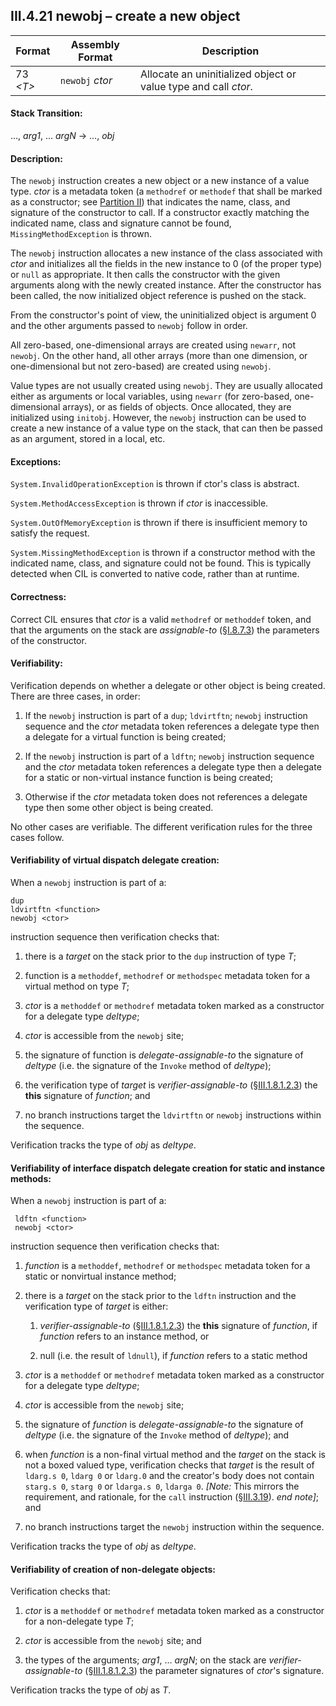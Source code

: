 ## III.4.21 newobj &ndash; create a new object

 | Format | Assembly Format | Description
 | ---- | ---- | ----
 | 73 _\<T\>_ | `newobj` _ctor_ | Allocate an uninitialized object or value type and call _ctor_.

#### Stack Transition:

&hellip;, _arg1_, &hellip; _argN_ &rarr; &hellip;, _obj_

#### Description:

The `newobj` instruction creates a new object or a new instance of a value type. _ctor_ is a metadata token (a `methodref` or `methodef` that shall be marked as a constructor; see [Partition II](#todo-missing-hyperlink)) that indicates the name, class, and signature of the constructor to call. If a constructor exactly matching the indicated name, class and signature cannot be found, `MissingMethodException` is thrown.

The `newobj` instruction allocates a new instance of the class associated with _ctor_ and initializes all the fields in the new instance to 0 (of the proper type) or `null` as appropriate. It then calls the constructor with the given arguments along with the newly created instance. After the constructor has been called, the now initialized object reference is pushed on the stack.

From the constructor's point of view, the uninitialized object is argument 0 and the other arguments passed to `newobj` follow in order.

All zero-based, one-dimensional arrays are created using `newarr`, not `newobj`. On the other hand, all other arrays (more than one dimension, or one-dimensional but not zero-based) are created using `newobj`.

Value types are not usually created using `newobj`. They are usually allocated either as arguments or local variables, using `newarr` (for zero-based, one-dimensional arrays), or as fields of objects. Once allocated, they are initialized using `initobj`. However, the `newobj` instruction can be used to create a new instance of a value type on the stack, that can then be passed as an argument, stored in a local, etc.

#### Exceptions:

`System.InvalidOperationException` is thrown if ctor's class is abstract.

`System.MethodAccessException` is thrown if _ctor_ is inaccessible.

`System.OutOfMemoryException` is thrown if there is insufficient memory to satisfy the request.

`System.MissingMethodException` is thrown if a constructor method with the indicated name, class, and signature could not be found. This is typically detected when CIL is converted to native code, rather than at runtime.

#### Correctness:

Correct CIL ensures that _ctor_ is a valid `methodref` or `methoddef` token, and that the arguments on the stack are *assignable-to* (§[I.8.7.3](i.8.7.3-general-assignment-compatibility.md)) the parameters of the constructor.

#### Verifiability:

Verification depends on whether a delegate or other object is being created. There are three cases, in order:

 1. If the `newobj` instruction is part of a `dup`; `ldvirtftn`; `newobj` instruction sequence and the _ctor_ metadata token references a delegate type then a delegate for a virtual function is being created;

 2. If the `newobj` instruction is part of a `ldftn`; `newobj` instruction sequence and the _ctor_ metadata token references a delegate type then a delegate for a static or non-virtual instance function is being created;

 3. Otherwise if the _ctor_ metadata token does not references a delegate type then some other object is being created.

No other cases are verifiable. The different verification rules for the three cases follow.

#### Verifiability of virtual dispatch delegate creation:

When a `newobj` instruction is part of a:

 ```ilasm
 dup
 ldvirtftn <function>
 newobj <ctor>
 ```

instruction sequence then verification checks that:

 1. there is a _target_ on the stack prior to the `dup` instruction of type *T*;

 2. function is a `methoddef`, `methodref` or `methodspec` metadata token for a virtual method on type *T*;

 3. _ctor_ is a `methoddef` or `methodref` metadata token marked as a constructor for a delegate type _deltype_;

 4. _ctor_ is accessible from the `newobj` site;

 5. the signature of function is *delegate-assignable-to* the signature of _deltype_ (i.e. the signature of the `Invoke` method of _deltype_);

 6. the verification type of _target_ is *verifier-assignable-to* (§[III.1.8.1.2.3](iii.1.8.1.2.3-verification-type-compatibility.md)) the **this** signature of _function_; and

 7. no branch instructions target the `ldvirtftn` or `newobj` instructions within the sequence.

Verification tracks the type of _obj_ as _deltype_.

#### Verifiability of interface dispatch delegate creation for static and instance methods:

When a `newobj` instruction is part of a:

 ```ilasm
  ldftn <function>
  newobj <ctor>
  ```

instruction sequence then verification checks that:

 1. _function_ is a `methoddef`, `methodref` or `methodspec` metadata token for a static or nonvirtual instance method;
 
 2. there is a _target_ on the stack prior to the `ldftn` instruction and the verification type of _target_ is either:

     1. *verifier-assignable-to* (§[III.1.8.1.2.3](iii.1.8.1.2.3-verification-type-compatibility.md)) the **this** signature of _function_, if _function_ refers to an instance method, or

     2. null (i.e. the result of `ldnull`), if _function_ refers to a static method

 3. _ctor_ is a `methoddef` or `methodref` metadata token marked as a constructor for a delegate type _deltype_;

 4. _ctor_ is accessible from the `newobj` site;

 5. the signature of _function_ is *delegate-assignable-to* the signature of _deltype_ (i.e. the signature of the `Invoke` method of _deltype_); and

 6. when _function_ is a non-final virtual method and the _target_ on the stack is not a boxed valued type, verification checks that _target_ is the result of `ldarg.s 0`, `ldarg 0` or `ldarg.0` and the creator's body does not contain `starg.s 0`, `starg 0` or `ldarga.s 0`, `ldarga 0`. _[Note:_ This mirrors the requirement, and rationale, for the `call` instruction (§[III.3.19](iii.3.19-call.md)). _end note]_; and

 7. no branch instructions target the `newobj` instruction within the sequence.

Verification tracks the type of _obj_ as _deltype_.

#### Verifiability of creation of non-delegate objects:

Verification checks that:

 1. _ctor_ is a `methoddef` or `methodref` metadata token marked as a constructor for a non-delegate type *T*;

 2. _ctor_ is accessible from the `newobj` site; and

 3. the types of the arguments; _arg1_, &hellip; _argN_; on the stack are *verifier-assignable-to* (§[III.1.8.1.2.3](iii.1.8.1.2.3-verification-type-compatibility.md)) the parameter signatures of _ctor_'s signature.
 
 Verification tracks the type of _obj_ as _T_.
 